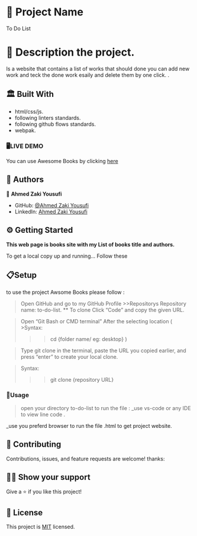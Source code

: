 # 🧧 Project Name

To Do List

# 📜 Description the project.

Is a website that contains a list of works that should done you can add new work and teck the done work esaily and delete them by one click. .

## 🏛 Built With

- html/css/js.
- following linters standards.
- following github flows standards.
- webpak.

### 🖥️LIVE DEMO
You can use Awesome Books by clicking [here](https://zakiyousufi.github.io/to-do-list/)

## 📑 Authors

👤 **Ahmed Zaki Yousufi**
- GitHub: [@Ahmed Zaki Yousufi](https://github.com/zakiyousufi)
- LinkedIn: [Ahmed Zaki Yousufi](https://www.linkedin.com/in/ahmadzaki-yousufi-055214217/)

## ⚙ Getting Started

**This web page is books site with my List of books title and authors.**

To get a local copy up and running... 
Follow these 
  ## 📋Setup
to use the project Awsome Books please follow :
 >Open GitHub and go to my GitHub Profile >>Repositorys
 Repository name: to-do-list.
 ** To clone
 >Click “Code” and copy the given URL.

 >Open “Git Bash or CMD terminal” After the selecting location 
 ( >Syntax:
  >>> cd {folder name/ eg: desktop} )

 >Type git clone in the terminal, paste the URL you copied earlier, and press “enter” to create your local clone.

 >Syntax:
  >>> git clone {repository URL}

### 🔌Usage

>open your directory to-do-list
to run the file :
_use vs-code or any IDE  to view line code .

_use you preferd browser to run the file .html to get project website.

## 🤝 Contributing

Contributions, issues, and feature requests are welcome!
thanks:

## 🙏🏻 Show your support

Give a ⭐️ if you like this project!

## 📝 License

This project is [MIT](./MIT.md) licensed.
